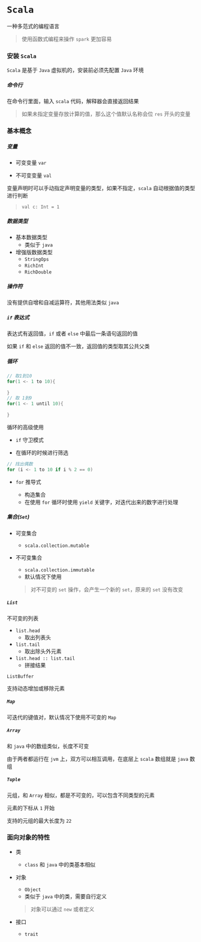 # `Scala`

一种多范式的编程语言

> 使用函数式编程来操作 `spark` 更加容易



### 安装 `Scala` 

`Scala` 是基于 `Java` 虚拟机的，安装前必须先配置 `Java` 环境



##### 命令行

在命令行里面，输入 `scala` 代码，解释器会直接返回结果

> 如果未指定变量存放计算的值，那么这个值默认名称会位 `res` 开头的变量



### 基本概念

##### 变量

- 可变变量 `var` 

- 不可变变量 `val`

变量声明时可以手动指定声明变量的类型，如果不指定，`scala` 自动根据值的类型进行判断

> `val c: Int = 1`



##### 数据类型

- 基本数据类型
  - 类似于 `java`
- 增强版数据类型
  - `StringOps`
  - `RichInt`
  - `RichDouble`



##### 操作符

没有提供自增和自减运算符，其他用法类似 `java`



##### `if` 表达式

表达式有返回值，`if` 或者 `else` 中最后一条语句返回的值

如果 `if` 和 `else` 返回的值不一致，返回值的类型取其公共父类



##### 循环

```scala
// 取1到10
for(1 <- 1 to 10){
    
}
// 取 1到9
for(1 <- 1 until 10){
    
}
```

 循环的高级使用

-  `if` 守卫模式

  - 在循环的时候进行筛选

  ```scala
  // 找出偶数
  for (i <- 1 to 10 if i % 2 == 0)
  ```

- `for` 推导式

  - 构造集合
  - 在使用 `for` 循环时使用 `yield` 关键字，对迭代出来的数字进行处理



##### 集合(`Set`)

- 可变集合

  - `scala.collection.mutable`

- 不可变集合

  - `scala.collection.immutable`
  - 默认情况下使用

  > 对不可变的 `set` 操作，会产生一个新的 `set`，原来的 `set` 没有改变



##### `List`

不可变的列表

- `list.head`
  - 取出列表头
- `list.tail`
  - 取出除头外元素
- `list.head :: list.tail`
  - 拼接结果



`ListBuffer`

支持动态增加或移除元素



##### `Map`

可迭代的键值对，默认情况下使用不可变的 `Map`



##### `Array`

和 `java` 中的数组类似，长度不可变

由于两者都运行在 `jvm` 上，双方可以相互调用，在底层上 `scala` 数组就是 `java` 数组



##### `Tuple`

元组，和 `Array` 相似，都是不可变的，可以包含不同类型的元素

元素的下标从 `1` 开始

支持的元组的最大长度为 `22`



### 面向对象的特性

- 类

  - `class` 和 `java` 中的类基本相似

- 对象

  - `Object`
  - 类似于 `java` 中的类，需要自行定义

  > 对象可以通过 `new` 或者定义

- 接口

  - `trait`
